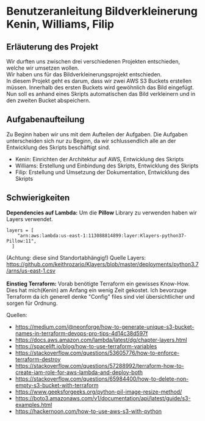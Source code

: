 # Benutzeranleitung Bildverkleinerung Kenin, Williams, Filip
## Erläuterung des Projekt
Wir durften uns zwischen drei verschiedenen Projekten entschieden, welche wir umsetzen wollen. <br>
Wir haben uns für das Bildverkleinerungsprojekt entschieden.<br>
In diesem Projekt geht es darum, dass wir zwei AWS S3 Buckets erstellen müssen. Innerhalb des ersten Buckets wird gewöhnlich das Bild eingefügt.<br>
Nun soll es anhand eines Skripts automatischen das Bild verkleinern und in den zweiten Bucket abspeichern. <br>

## Aufgabenaufteilung
Zu Beginn haben wir uns mit dem Aufteilen der Aufgaben. Die Aufgaben unterscheiden sich nur zu Beginn, da wir schlussendlich alle an der Entwicklung des Skripts beschäftigt sind.
- Kenin: Einrichten der Architektur auf AWS, Entwicklung des Skripts
- Williams:  Erstellung und Einbindung des Skripts, Entwicklung des Skripts
- Filip: Erstellung und Umsetzung der Dokumentation, Entwicklung des Skripts

## Schwierigkeiten
**Dependencies auf Lambda:** Um die **Pillow** Library zu verwenden haben wir Layers verwendet. 
```
layers = [
    "arn:aws:lambda:us-east-1:113088814899:layer:Klayers-python37-Pillow:11",
  ]
  ```
(Achtung: diese sind Standortabhängig!)
Quelle Layers: https://github.com/keithrozario/Klayers/blob/master/deployments/python3.7/arns/us-east-1.csv <br> <br>
**Einstieg Terraform:** Vorab benötigte Terraform ein gewisses Know-How. Dies hat mich(Kenin) am Anfang ein wenig Zeit gekostet. Ich bevorzuge Terraform da ich generell denke "Config" files sind viel übersichtlicher und sorgen für Ordnung.



Quellen:
- https://medium.com/@neonforge/how-to-generate-unique-s3-bucket-names-in-terraform-devops-pro-tips-4d14c38d597f
- https://docs.aws.amazon.com/lambda/latest/dg/chapter-layers.html
- https://spacelift.io/blog/how-to-use-terraform-variables
- https://stackoverflow.com/questions/53605776/how-to-enforce-terraform-destroy
- https://stackoverflow.com/questions/57288992/terraform-how-to-create-iam-role-for-aws-lambda-and-deploy-both
- https://stackoverflow.com/questions/65984400/how-to-delete-non-empty-s3-bucket-with-terraform
- https://www.geeksforgeeks.org/python-pil-image-resize-method/
- https://boto3.amazonaws.com/v1/documentation/api/latest/guide/s3-examples.html
- https://hackernoon.com/how-to-use-aws-s3-with-python
